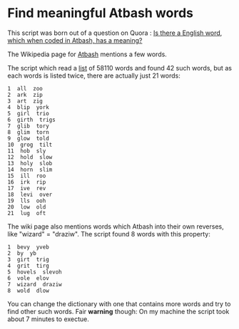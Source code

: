 # Find meaningful Atbash words

This script was born out of a question on Quora : [Is there a English word, which when coded in Atbash, has a meaning?](http://www.quora.com/Ciphers/Is-there-a-English-word-which-when-coded-in-Atbash-has-a-meaning)

The Wikipedia page for [Atbash](http://en.wikipedia.org/wiki/Atbash) mentions a few words.

The script which read a [list](http://www.mieliestronk.com/corncob_lowercase.txt) of 58110 words and found 42 such words, but as each words is listed twice, there are actually just 21 words:

```
1  all  zoo
2  ark  zip
3  art  zig
4  blip  york
5  girl  trio
6  girth  trigs
7  glib  tory
8  glim  torn
9  glow  told
10  grog  tilt
11  hob  sly
12  hold  slow
13  holy  slob
14  horn  slim
15  ill  roo
16  irk  rip
17  ive  rev
18  levi  over
19  lls  ooh
20  low  old
21  lug  oft
```

The wiki page also mentions words which Atbash into their own reverses, like "wizard" = "draziw". The script found 8 words with this property:

```
1  bevy  yveb
2  by  yb
3  girt  trig
4  grit  tirg
5  hovels  slevoh
6  vole  elov
7  wizard  draziw
8  wold  dlow
```

You can change the dictionary with one that contains more words and try to find other such words. Fair **warning** though: On my machine the script took about 7 minutes to exectue.

